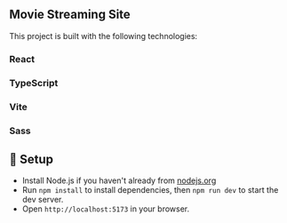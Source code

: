 ## Movie Streaming Site
This project is built with the following technologies:

### React
### TypeScript
### Vite
### Sass

## 🔧 Setup
- Install Node.js if you haven't already from [nodejs.org](https://nodejs.org)
- Run `npm install` to install dependencies, then `npm run dev` to start the dev server.
- Open `http://localhost:5173` in your browser.
